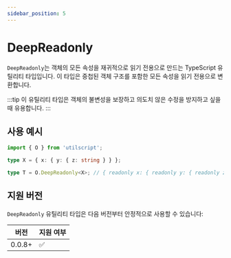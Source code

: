 ```yaml
---
sidebar_position: 5
---
```


# DeepReadonly

`DeepReadonly`는 객체의 모든 속성을 재귀적으로 읽기 전용으로 만드는 TypeScript 유틸리티 타입입니다. 이 타입은 중첩된 객체 구조를 포함한 모든 속성을 읽기 전용으로 변환합니다.

:::tip
이 유틸리티 타입은 객체의 불변성을 보장하고 의도치 않은 수정을 방지하고 싶을 때 유용합니다.
:::

## 사용 예시

```ts
import { O } from 'utilscript';

type X = { x: { y: { z: string } } };

type T = O.DeepReadonly<X>; // { readonly x: { readonly y: { readonly z: string } } }
```

## 지원 버전

`DeepReadonly` 유틸리티 타입은 다음 버전부터 안정적으로 사용할 수 있습니다:

| 버전   | 지원 여부 |
| ------ | --------- |
| 0.0.8+ | ✅        |
